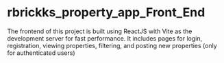 # rbrickks_property_app_Front_End
The frontend of this project is built using ReactJS with Vite as the development server for fast performance. It includes pages for login, registration, viewing properties, filtering, and posting new properties (only for authenticated users)
